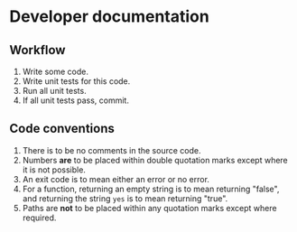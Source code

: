 # Developer documentation

## Workflow

1. Write some code.
2. Write unit tests for this code.
3. Run all unit tests.
4. If all unit tests pass, commit.

## Code conventions

1. There is to be no comments in the source code.
2. Numbers **are** to be placed within double quotation marks except where it is not possible.
3. An exit code is to mean either an error or no error.
4. For a function, returning an empty string is to mean returning "false", and returning the string `yes` is to mean returning "true".
5. Paths are **not** to be placed within any quotation marks except where required.